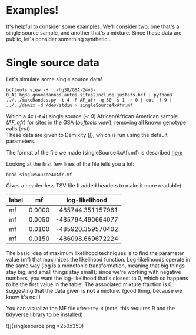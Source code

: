 # Examples!

It's helpful to consider some examples. We'll consider two; one that's a single source sample, and another that's a mixture.
Since these data are public, let's consider something synthetic...

# Single source data

Let's simulate some single source data!

```
bcftools view -H ../hg38/GSA-24v3-0_A2.hg38.gnomadannos.autos.sites2include.justafs.bcf | python3 ../../makeRandos.py -t 4 -F AF_afr -q 30 -s 1 -r 0 | cut -f-9 | ../../demix -d /dev/stdin > singleSource4xAfr.mf
```

Which a 4x (*-t 4*) single source (*-r 0*) African/African American sample (*AF_afr*) for sites in the GSA (*bcftools view*), removing all known genotype calls (*cut*). <br>
These data are given to Demixity (*|*), which is run using the default parameters.

The format of the file we made (singleSource4xAfr.mf) is described [here](../../MFfile.md)

Looking at the first few lines of the file tells you a lot:
```
head singleSource4xAfr.mf
```

Gives a header-less TSV file (I added headers to make it more readable)


| label | mf  | log-likelihood  |
| ----- | --- | ------- |
| mf |     0.0000  |  -485744.351157961 |
| mf  |   0.0050 |  -485794.490664077 |
| mf   |   0.0100 | -485920.359570402 |
| mf   |   0.0150 | -486098.669672224 |


The basic idea of maximum likelihood techniques is to find the parameter value (mf) that maximizes the likelihood function. Log-likelihoods operate in the same way (log is a monotonic transformation, meaning that big things stay big, and small things stay small); since we're working with negative numbers, you want the log-likelihood that's closest to 0, which so happens to be the first value in the table. The associated mixture fraction is 0, suggesting that the data given is **not** a mixture. (good thing, because we know it's not!)

You can visualize the MF file ```mfPretty.R``` (note, this requires R and the tidyverse library to be installed)

![](singlesource.png =250x350)







